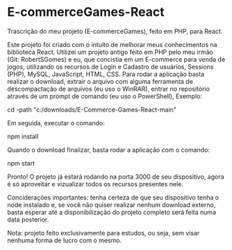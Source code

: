 # E-commerceGames-React
Trascrição do meu projeto (E-commerceGames), feito em PHP, para React.

  Este projeto foi criado com o intuíto de melhorar meus conhecimentos na biblioteca React. Utilizei um projeto antigo feito em PHP pelo meu irmão (Git: RobertSGomes) e eu, que concistia em um E-commerce para venda de jogos, utilizando os recursos de Login e Cadastro de usuários, Sessions (PHP), MySQL, JavaScript, HTML, CSS.
  Para rodar a aplicação basta realizar o download, extrair o arquivo com alguma ferramenta de descompactação de arquivos (eu uso o WinRAR), entrar no repositório através de um prompt de comando (eu uso o PowerShell), Exemplo:

  cd -path "c:/downloads/E-Commerce-Games-React-main"
  
  Em seguida, executar o comando:

  npm install
  
  Quando o download finalizar, basta rodar a aplicação com o comando:

  npm start
  
  Pronto! O projeto já estará rodando na porta 3000 de seu dispositivo, agora é só aproveitar e vizualizar todos os recursos presentes nele.

  Conciderações importantes: tenha certeza de que seu dispositivo tenha o node instalado e, se você não quiser realizar nenhum download externo, basta esperar até a disponibilização do projeto completo será feita numa data posterior.

  Nota: projeto feito exclusivamente para estudos, ou seja, sem visar nenhuma forma de lucro com o mesmo.
